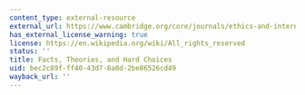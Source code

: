 ```yaml
---
content_type: external-resource
external_url: https://www.cambridge.org/core/journals/ethics-and-international-affairs/article/facts-theories-and-hard-choices/C914612525AC49B51AD6F765225DFC74
has_external_license_warning: true
license: https://en.wikipedia.org/wiki/All_rights_reserved
status: ''
title: Facts, Theories, and Hard Choices
uid: bec2c89f-ff40-43d7-8a8d-2be86526cd49
wayback_url: ''
---
```

